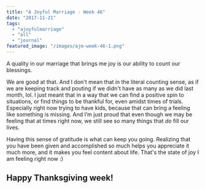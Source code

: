 ```yaml
---
title: "A Joyful Marriage - Week 46"
date: "2017-11-21"
tags:
  - "ajoyfulmarriage"
  - "all"
  - "journal"
featured_image: "/images/ajm-week-46-1.png"
---
```


A quality in our marriage that brings me joy is our ability to count our blessings.

We are good at that. And I don't mean that in the literal counting sense, as if we are keeping track and pouting if we didn't have as many as we did last month, lol. I just meant that in a way that we can find a positive spin to situations, or find things to be thankful for, even amidst times of trials. Especially right now trying to have kids, because that can bring a feeling like something is missing. And I’m just proud that even though we may be feeling that at times right now, we still see so many things that _do_ fill our lives.

Having this sense of gratitude is what can keep you going. Realizing that you have been given and accomplished so much helps you appreciate it much more, and it makes you feel content about life. That's the state of joy I am feeling right now :)

## Happy Thanksgiving week!
